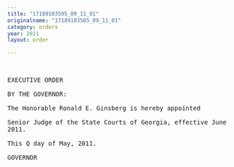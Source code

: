 ```yaml
---
title: "17189103505_09_11_01"
originalname: "17189103505_09_11_01"
category: orders
year: 2011
layout: order

---
```

<pre>
 

EXECUTIVE ORDER

BY THE GOVERNOR:

The Honorable Ronald E. Ginsberg is hereby appointed

Senior Judge of the State Courts of Georgia, effective June 1,
2011.

This Q day of May, 2011.

GOVERNOR

</pre>
